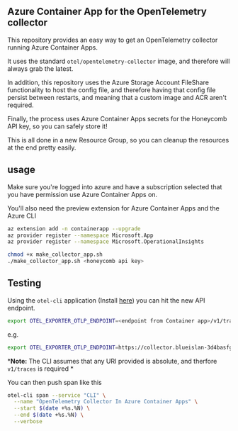## Azure Container App for the OpenTelemetry collector

This repository provides an easy way to get an OpenTelemetry collector running Azure Container Apps.

It uses the standard `otel/opentelemetry-collector` image, and therefore will always grab the latest.

In addition, this repository uses the Azure Storage Account FileShare functionality to host the config file, and therefore having that config file persist between restarts, and meaning that a custom image and ACR aren't required.

Finally, the process uses Azure Container Apps secrets for the Honeycomb API key, so you can safely store it!

This is all done in a new Resource Group, so you can cleanup the resources at the end pretty easily.

## usage

Make sure you're logged into azure and have a subscription selected that you have permission use Azure Container Apps on.

You'll also need the preview extension for Azure Container Apps and the Azure CLI

```bash
az extension add -n containerapp --upgrade
az provider register --namespace Microsoft.App
az provider register --namespace Microsoft.OperationalInsights
```

```bash
chmod +x make_collector_app.sh
./make_collector_app.sh <honeycomb api key>
```

## Testing

Using the `otel-cli` application (Install [here](https://github.com/equinix-labs/otel-cli)) you can hit the new API endpoint.

```bash
export OTEL_EXPORTER_OTLP_ENDPOINT=<endpoint from Container app>/v1/traces
```

e.g.

```bash
export OTEL_EXPORTER_OTLP_ENDPOINT=https://collector.blueislan-3d4basfgfe9.uksouth.azurecontainerapps.io/v1/traces
```

***Note:** The CLI assumes that any URI provided is absolute, and therfore `v1/traces` is required *

You can then push span like this

```bash
otel-cli span --service "CLI" \
  --name "OpenTelemetry Collector In Azure Container Apps" \
  --start $(date +%s.%N) \
  --end $(date +%s.%N) \
  --verbose
```

